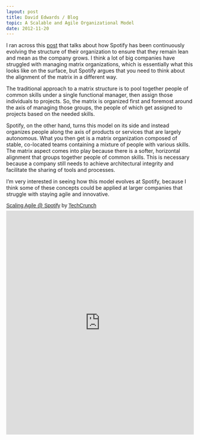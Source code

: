 ```yaml
---
layout: post
title: David Edwards / Blog
topic: A Scalable and Agile Organizational Model
date: 2012-11-20
---
```

I ran across this [post](http://www.scribd.com/doc/113617905/Scaling-Agile-Spotify) that talks about how Spotify has been continuously evolving the structure of their organization to ensure that they remain lean and mean as the company grows. I think a lot of big companies have struggled with managing matrix organizations, which is essentially what this looks like on the surface, but Spotify argues that you need to think about the alignment of the matrix in a different way.

The traditional approach to a matrix structure is to pool together people of common skills under a single functional manager, then assign those individuals to projects. So, the matrix is organized first and foremost around the axis of managing those groups, the people of which get assigned to projects based on the needed skills.

Spotify, on the other hand, turns this model on its side and instead organizes people along the axis of products or services that are largely autonomous. What you then get is a matrix organization composed of stable, co-located teams containing a mixture of people with various skills. The matrix aspect comes into play because there is a softer, horizontal alignment that groups together people of common skills. This is necessary because a company still needs to achieve architectural integrity and facilitate the sharing of tools and processes.

I’m very interested in seeing how this model evolves at Spotify, because I think some of these concepts could be applied at larger companies that struggle with staying agile and innovative.

<p style=" margin: 12px auto 6px auto; font-family: Helvetica,Arial,Sans-serif; font-style: normal; font-variant: normal; font-weight: normal; font-size: 14px; line-height: normal; font-size-adjust: none; font-stretch: normal; -x-system-font: none; display: block;">   <a title="View Scaling Agile @ Spotify on Scribd" href="https://www.scribd.com/doc/113617905/Scaling-Agile-Spotify"  style="text-decoration: underline;" >Scaling Agile @ Spotify</a> by <a title="View TechCrunch's profile on Scribd" href="https://www.scribd.com/publisher/17551504/TechCrunch"  style="text-decoration: underline;" >TechCrunch</a></p><iframe class="scribd_iframe_embed" src="https://www.scribd.com/embeds/113617905/content?start_page=1&view_mode=scroll&access_key=key-prbc3ss2dgel5lhezg8&show_recommendations=true" data-auto-height="false" data-aspect-ratio="0.7080062794348508" scrolling="no" id="doc_95213" width="100%" height="600" frameborder="0"></iframe>

